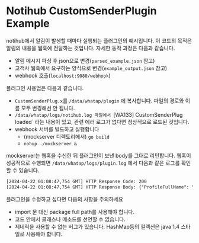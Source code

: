 # Notihub CustomSenderPlugin Example

notihub에서 알림이 발생할 때마다 실행되는 플러그인의 예시입니다. 이 코드의 목적은 알림의 내용을 웹훅에 전달하는 것입니다. 자세한 동작 과정은 다음과 같습니다.

- 알림 메시지 파싱 후 json으로 변경(`parsed_example.json` 참고)
- 고객사 웹훅에서 요구하는 양식으로 변경(`example_output.json` 참고)
- webhook 호출(`localhost:9080/webhook`)

플러그인 사용법은 다음과 같습니다.

- `CustomSenderPlug.x`를  `/data/whatap/plugin` 에 복사합니다. 파일의 경로와 이름 모두 변경해선 안 됩니다.
- `/data/whatap/logs/notihub.log 파일에서 `[WA133] CustomSenderPlug loaded` 라는 내용이 있고, 관련 에러 로그가 없다면 정상적으로 로드된 것입니다.
- webhook 서버를 빌드하고 실행합니다
  - (mockserver 디렉토리에서) `go build` 
  - `nohup ./mockserver &`

mockserver는 웹훅을 수신한 뒤 플러그인이 보낸 body를 그대로 리턴합니다.  웹훅이 성공적으로 수행되면  `/data/whatap/logs/plugin.log` 에서 다음과 같은 로그를 확인할 수 있습니다.

```txt
[2024-04-22 01:08:47,754 GMT] HTTP Response Code: 200
[2024-04-22 01:08:47,754 GMT] HTTP Response Body: {"ProfileFullName": ".Whatap","Status": "ACTIVE","Impact": "Warning","Owner": ".Whatap APM","ServiceCategory": "INFORMATION TECHNOLOGY","Category": "Whatap","Service": "Technology Infrastructure & Platform","CustomerLocation": "HEAD OFFICE","Subject": "[Warning][INFRA][alert-test][bspark-dev][Memory Used > 1 %]","Source": "alert-test","ProfileLink_RecID": "6D141BE2B3F64EE0BC369F72D752CC77","OwnerTeam": "Service Desk","Subcategory": "SMS","ProfileLink_Category": "Employee","Urgency": "Warning","Symptom": "Memory Used > 1 %"}
```

플러그인을 수정하고 싶다면 다음의 사항을 주의하세요

- import 문 대신 package full path를 사용해야 합니다.
- 코드 안에서 클래스나 메소드를 선언할 수 없습니다.
- 제네릭을 사용할 수 없는 버그가 있습니다. HashMap등의 컬렉션은 java 1.4 스타일로 사용해야 합니다.